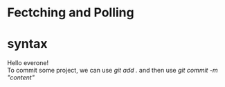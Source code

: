# __Fectching and Polling__  
# __syntax__
Hello everone!  
To commit some project, we can use _git add ._ and then use _git commit -m "content"_
